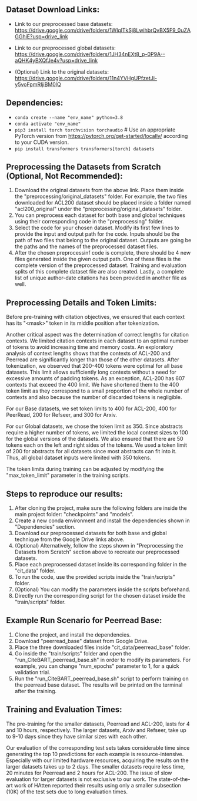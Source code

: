 

## Dataset Download Links:
- Link to our preprocessed base datasets: https://drive.google.com/drive/folders/1WlqlTkSj8LwihbrQvBX5F9_0uZAGGhiE?usp=drive_link

- Link to our preprocessed global datasets: https://drive.google.com/drive/folders/1JH34nEXt8_p-0P9A--aQHK4yBXQfJe4v?usp=drive_link

- (Optional) Link to the original datasets: https://drive.google.com/drive/folders/11n4YVHgUPfzetJi-y5voFpmRIjiBM0lQ

## Dependencies:

- `conda create --name "env_name" python=3.8`
- `conda activate "env_name"`
- `pip3 install torch torchvision torchaudio`   # Use an appropriate PyTorch version from https://pytorch.org/get-started/locally/ according to your CUDA version.
- `pip install transformers transformers[torch] datasets`

## Preprocessing the Datasets from Scratch (Optional, Not Recommended):

1. Download the original datasets from the above link. Place them inside the "preprocessing/original_datasets" folder. For example, the two files downloaded for ACL200 dataset should be placed inside a folder named "acl200_original" under the "preprocessing/original_datasets" folder.
2. You can preprocess each dataset for both base and global techniques using their corresponding code in the "preprocessing" folder.
3. Select the code for your chosen dataset. Modify its first few lines to provide the input and output path for the code. Inputs should be the path of two files that belong to the original dataset. Outputs are going be the paths and the names of the preprocessed dataset files.
4. After the chosen preprocessinf code is complete, there should be 4 new files generated inside the given output path. One of these files is the complete version of the preprocessed dataset. Training and evaluation splits of this complete dataset file are also created. Lastly, a complete list of unique author-date citations has been provided in another file as well.

## Preprocessing Details and Token Limits:

Before pre-training with citation objectives, we ensured that each context has its "$<$mask$>$" token in its middle position after tokenization. 

Another critical aspect was the determination of correct lengths for citation contexts. We limited citation contexts in each dataset to an optimal number of tokens to avoid increasing time and memory costs. An exploratory analysis of context lengths shows that the contexts of ACL-200 and Peerread are significantly longer than those of the other datasets. After tokenization, we observed that 200-400 tokens were optimal for all base datasets. This limit allows sufficiently long contexts without a need for excessive amounts of padding tokens. As an exception, ACL-200 has 607 contexts that exceed the 400 limit. We have shortened them to the 400 token limit as they correspond to a small proportion of the whole number of contexts and also because the number of discarded tokens is negligible. 

For our Base datasets, we set token limits to 400 for ACL-200, 400 for PeerRead, 200 for Refseer, and 300 for Arxiv.

For our Global datasets, we chose the token limit as 350. Since abstracts require a higher number of tokens, we limited the local context sizes to 100 for the global versions of the datasets. We also ensured that there are 50 tokens each on the left and right sides of the <mask> tokens. We used a token limit of 200 for abstracts for all datasets since most abstracts can fit into it. Thus, all global dataset inputs were limited with 350 tokens.

The token limits during training can be adjusted by modifying the "max_token_limit" parameter in the training scripts.

## Steps to reproduce our results:
1. After cloning the project, make sure the following folders are inside the main project folder: "checkpoints" and "models".
2. Create a new conda environment and install the dependencies shown in "Dependencies" section.
3. Download our preprocessed datasets for both base and global technique from the Google Drive links above.
4. (Optional) Alternatively, follow the steps shown in "Preprocessing the Datasets from Scratch" section above to recreate our preprocessed datasets.
5. Place each preprocessed dataset inside its corresponding folder in the "cit_data" folder.
6. To run the code, use the provided scripts inside the "train/scripts" folder. 
7. (Optional) You can modify the parameters inside the scripts beforehand.
8. Directly run the corresponding script for the chosen dataset inside the "train/scripts" folder. 

## Example Run Scenario for Peerread Base:
1. Clone the project, and install the dependencies.
2. Download "peerread_base" dataset from Google Drive.
3. Place the three downloaded files inside "cit_data/peerread_base" folder.
4. Go inside the "train/scripts" folder and open the "run_CiteBART_peerread_base.sh" in order to modify its parameters. For example, you can change "num_epochs" parameter to 1, for a quick validation trial.
5. Run the "run_CiteBART_peerread_base.sh" script to perform training on the peerread base dataset. The results will be printed on the terminal after the training.

## Training and Evaluation Times:

The pre-training for the smaller datasets, Peerread and ACL-200, lasts for 4 and 10 hours, respectively. The larger datasets, Arxiv and Refseer, take up to 9-10 days since they have similar sizes with each other.

Our evaluation of the corresponding test sets takes considerable time since generating the top 10 predictions for each example is resource-intensive. Especially with our limited hardware resources, acquiring the results on the larger datasets takes up to 2 days. The smaller datasets require less time, 20 minutes for Peerread and 2 hours for ACL-200. The issue of slow evaluation for larger datasets is not exclusive to our work. The state-of-the-art work of HAtten reported their results using only a smaller subsection (10K) of the test sets due to long evaluation times.
